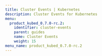 ```yaml
---
title: Cluster Events | Kubernetes
description: Cluster Events for Kubernetes
menu:
  product_kubed_0.7.0-rc.2:
    identifier: cluster-events
    parent: guides
    name: Cluster Events
    weight: 15
menu_name: product_kubed_0.7.0-rc.2
---
```

